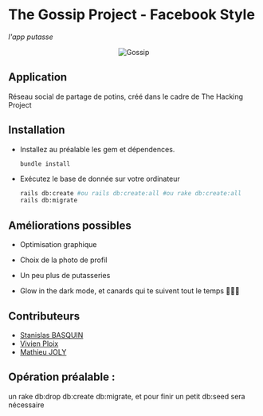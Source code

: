 # The Gossip Project - Facebook Style
_l'app putasse_

<div style="text-align:center" align="center">
  <img alt="Gossip" src="app/assets/images/the_gossip_project.png">
</div>

## Application

Réseau social de partage de potins, créé dans le cadre de The Hacking Project

## Installation

- Installez au préalable les gem  et dépendences.
  ```
  bundle install
  ```


- Exécutez le base de donnée sur votre ordinateur
  
  ```bash
  rails db:create #ou rails db:create:all #ou rake db:create:all
  rails db:migrate
  ```
  
 ## Améliorations possibles

- Optimisation graphique

- Choix de la photo de profil

- Un peu plus de putasseries

- Glow in the dark mode, et canards qui te suivent tout le temps 🦆🦆🦆


 ## Contributeurs

- [Stanislas BASQUIN](https://github.com/StanislasBASQUIN)
- [Vivien Ploix](https://github.com/Vivien-Ploix)
- [Mathieu JOLY](https://github.com/mathieu-superpose)


## Opération préalable : 

un rake db:drop db:create db:migrate, et pour finir un petit db:seed sera nécessaire

